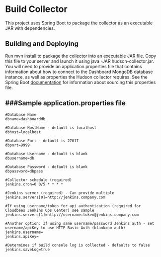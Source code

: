 Build Collector
=================

This project uses Spring Boot to package the collector as an executable JAR with dependencies.

Building and Deploying
--------------------------------------

Run mvn install to package the collector into an executable JAR file. Copy this file to your server and launch it using
java -JAR hudson-collector.jar. You will need to provide an application.properties file that contains information about how
to connect to the Dashboard MongoDB database instance, as well as properties the Hudson collector requires. See
the Spring Boot [documentation](http://docs.spring.io/spring-boot/docs/current-SNAPSHOT/reference/htmlsingle/#boot-features-external-config-application-property-files)
for information about sourcing this properties file.

###Sample application.properties file
--------------------------------------

    #Database Name 
    dbname=dashboarddb

    #Database HostName - default is localhost
    dbhost=localhost

    #Database Port - default is 27017
    dbport=9999

    #Database Username - default is blank
    dbusername=db

    #Database Password - default is blank
    dbpassword=dbpass

    #Collector schedule (required)
    jenkins.cron=0 0/5 * * * *

    #Jenkins server (required) - Can provide multiple
    jenkins.servers[0]=http://jenkins.company.com
    
    #If using username/token for api authentication (required for Cloudbees Jenkins Ops Center) see sample
    jenkins.servers[1]=http://username:token@jenkins.company.com
    
    #Another option: If using same username/password Jenkins auth - set username/apiKey to use HTTP Basic Auth (blank=no auth)
    jenkins.username=
    jenkins.apiKey=
  
    #Determines if build console log is collected - defaults to false
    jenkins.saveLog=true


